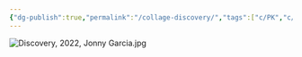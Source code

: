 ```yaml
---
{"dg-publish":true,"permalink":"/collage-discovery/","tags":["c/PK","c/hand","c/red","c/woman","c/face","c/fence","c/white","c/2022"],"created":"2024-06-28T12:56:46.000-04:00","updated":"2024-04-15T12:04:16.000-04:00"}
---
```



![Discovery, 2022, Jonny Garcia.jpg](/img/user/MEDIA/Discovery,%202022,%20Jonny%20Garcia.jpg)
